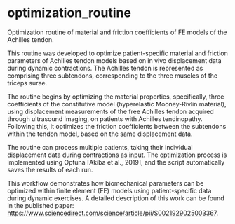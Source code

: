 # optimization_routine
Optimization routine of material and friction coefficients of FE models of the Achilles tendon.

This routine was developed to optimize patient-specific material and friction parameters of Achilles tendon models based on in vivo displacement data during dynamic contractions. The Achilles tendon is represented as comprising three subtendons, corresponding to the three muscles of the triceps surae.

The routine begins by optimizing the material properties, specifically, three coefficients of the constitutive model (hyperelastic Mooney-Rivlin material), using displacement measurements of the free Achilles tendon acquired through ultrasound imaging, on patients with Achilles tendinopathy. Following this, it optimizes the friction coefficients between the subtendons within the tendon model, based on the same displacement data.

The routine can process multiple patients, taking their individual displacement data during contractions as input. The optimization process is implemented using Optuna [Akiba et al., 2019], and the script automatically saves the results of each run.

This workflow demonstrates how biomechanical parameters can be optimized within finite element (FE) models using patient-specific data during dynamic exercises. A detailed description of this work can be found in the published paper: https://www.sciencedirect.com/science/article/pii/S0021929025003367.
